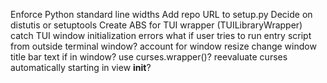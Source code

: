 Enforce Python standard line widths
Add repo URL to setup.py
Decide on distutis or setuptools
Create ABS for TUI wrapper (TUILibraryWrapper)
catch TUI window initialization errors
what if user tries to run entry script from outside terminal window?
account for window resize
change window title bar text if in window?
use curses.wrapper()?
reevaluate curses automatically starting in view __init__?

